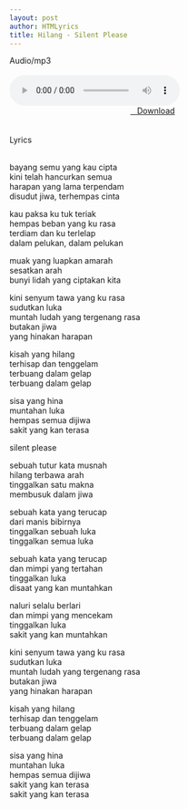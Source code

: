 ```yaml
---
layout: post
author: HTMLyrics
title: Hilang - Silent Please
---
```


<div class="htl">Audio/mp3</div><br />

<audio class='js-player' style="--plyr-color-main: #212121;" controls>
<source src="https://drive.google.com/uc?authuser=0&id=1tD4KQDZ1-Whjklwpp_QWiqI-iZYLiTBx&export=download" type="audio/mp3">
</audio><br />

<center>
<a href="https://drive.google.com/uc?authuser=0&id=1tD4KQDZ1-Whjklwpp_QWiqI-iZYLiTBx&export=download" class="hbt"><i class="fa fa-arrow-down" aria-hidden="true"></i>&nbsp; &nbsp;Download</a>
</center><br />
<br />

<div class="htl">Lyrics</div><br />

bayang semu yang kau cipta<br />
kini telah hancurkan semua<br />
harapan yang lama terpendam<br />
disudut jiwa, terhempas cinta<br />

kau paksa ku tuk teriak<br />
hempas beban yang ku rasa<br />
terdiam dan ku terlelap<br />
dalam pelukan, dalam pelukan<br />

muak yang luapkan amarah<br />
sesatkan arah<br />
bunyi lidah yang ciptakan kita<br />

kini senyum tawa yang ku rasa<br />
sudutkan luka<br />
muntah ludah yang tergenang rasa<br />
butakan jiwa<br />
yang hinakan harapan<br />

kisah yang hilang<br />
terhisap dan tenggelam<br />
terbuang dalam gelap<br />
terbuang dalam gelap<br />

sisa yang hina<br />
muntahan luka<br />
hempas semua dijiwa<br />
sakit yang kan terasa<br />

silent please<br />

sebuah tutur kata musnah<br />
hilang terbawa arah<br />
tinggalkan satu makna<br />
membusuk dalam jiwa<br />

sebuah kata yang terucap<br />
dari manis bibirnya<br />
tinggalkan sebuah luka<br />
tinggalkan semua luka<br />

sebuah kata yang terucap<br />
dan mimpi yang tertahan<br />
tinggalkan luka<br />
disaat yang kan muntahkan<br />

naluri selalu berlari<br />
dan mimpi yang mencekam<br />
tinggalkan luka<br />
sakit yang kan muntahkan<br />

kini senyum tawa yang ku rasa<br />
sudutkan luka<br />
muntah ludah yang tergenang rasa<br />
butakan jiwa<br />
yang hinakan harapan<br />

kisah yang hilang<br />
terhisap dan tenggelam<br />
terbuang dalam gelap<br />
terbuang dalam gelap<br />

sisa yang hina<br />
muntahan luka<br />
hempas semua dijiwa<br />
sakit yang kan terasa<br />
sakit yang kan terasa
